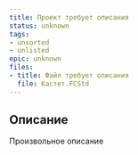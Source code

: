 ```yaml
---
title: Проект требует описания
status: unknown
tags:
- unsorted
- unlisted
epic: unknown
files:
- title: Файл требует описания
  file: Кастет.FCStd
---
```



## Описание

Произвольное описание